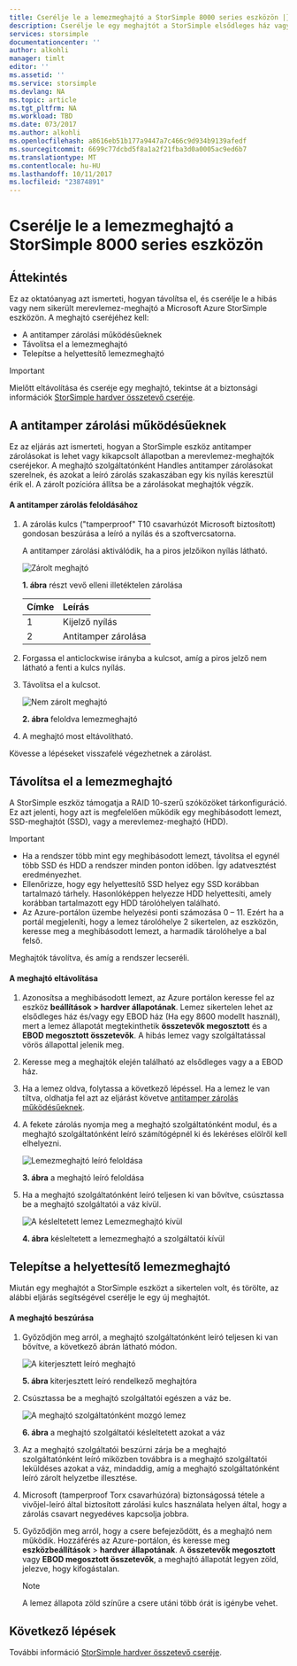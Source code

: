 ```yaml
---
title: Cserélje le a lemezmeghajtó a StorSimple 8000 series eszközön |} Microsoft Docs
description: Cserélje le egy meghajtót a StorSimple elsődleges ház vagy egy EBOD ház ismerteti.
services: storsimple
documentationcenter: ''
author: alkohli
manager: timlt
editor: ''
ms.assetid: ''
ms.service: storsimple
ms.devlang: NA
ms.topic: article
ms.tgt_pltfrm: NA
ms.workload: TBD
ms.date: 073/2017
ms.author: alkohli
ms.openlocfilehash: a8616eb51b177a9447a7c466c9d934b9139afedf
ms.sourcegitcommit: 6699c77dcbd5f8a1a2f21fba3d0a0005ac9ed6b7
ms.translationtype: MT
ms.contentlocale: hu-HU
ms.lasthandoff: 10/11/2017
ms.locfileid: "23874891"
---
```

# <a name="replace-a-disk-drive-on-your-storsimple-8000-series-device"></a>Cserélje le a lemezmeghajtó a StorSimple 8000 series eszközön

## <a name="overview"></a>Áttekintés
Ez az oktatóanyag azt ismerteti, hogyan távolítsa el, és cserélje le a hibás vagy nem sikerült merevlemez-meghajtó a Microsoft Azure StorSimple eszközön. A meghajtó cseréjéhez kell:

* A antitamper zárolási működésűeknek
* Távolítsa el a lemezmeghajtó
* Telepítse a helyettesítő lemezmeghajtó

> [!IMPORTANT]
> Mielőtt eltávolítása és cseréje egy meghajtó, tekintse át a biztonsági információk [StorSimple hardver összetevő cseréje](storsimple-8000-hardware-component-replacement.md).
 

## <a name="disengage-the-antitamper-lock"></a>A antitamper zárolási működésűeknek
Ez az eljárás azt ismerteti, hogyan a StorSimple eszköz antitamper zárolásokat is lehet vagy kikapcsolt állapotban a merevlemez-meghajtók cseréjekor. A meghajtó szolgáltatónként Handles antitamper zárolásokat szerelnek, és azokat a leíró zárolás szakaszában egy kis nyílás keresztül érik el. A zárolt pozícióra állítsa be a zárolásokat meghajtók végzik.

#### <a name="to-unlock-the-antitamper-lock"></a>A antitamper zárolás feloldásához
1. A zárolás kulcs ("tamperproof" T10 csavarhúzót Microsoft biztosított) gondosan beszúrása a leíró a nyílás és a szoftvercsatorna. 
   
   A antitamper zárolási aktiválódik, ha a piros jelzőikon nyílás látható.
  
    ![Zárolt meghajtó](./media/storsimple-disk-drive-replacement/IC741056.png)
   
    **1. ábra** részt vevő elleni illetéktelen zárolása
   
   | Címke | Leírás |
   |:--- |:--- |
   | 1 |Kijelző nyílás |
   | 2 |Antitamper zárolása |
2. Forgassa el anticlockwise irányba a kulcsot, amíg a piros jelző nem látható a fenti a kulcs nyílás.
3. Távolítsa el a kulcsot.
   
    ![Nem zárolt meghajtó](./media/storsimple-disk-drive-replacement/IC741057.png)
   
    **2. ábra** feloldva lemezmeghajtó
4. A meghajtó most eltávolítható.

Kövesse a lépéseket visszafelé végezhetnek a zárolást.

## <a name="remove-the-disk-drive"></a>Távolítsa el a lemezmeghajtó
A StorSimple eszköz támogatja a RAID 10-szerű szóközöket tárkonfiguráció. Ez azt jelenti, hogy azt is megfelelően működik egy meghibásodott lemezt, SSD-meghajtót (SSD), vagy a merevlemez-meghajtó (HDD).

> [!IMPORTANT]
> * Ha a rendszer több mint egy meghibásodott lemezt, távolítsa el egynél több SSD és HDD a rendszer minden ponton időben. Így adatvesztést eredményezhet.
> * Ellenőrizze, hogy egy helyettesítő SSD helyez egy SSD korábban tartalmazó tárhely. Hasonlóképpen helyezze HDD helyettesíti, amely korábban tartalmazott egy HDD tárolóhelyen található.
> * Az Azure-portálon üzembe helyezési ponti számozása 0 – 11. Ezért ha a portál megjeleníti, hogy a lemez tárolóhelye 2 sikertelen, az eszközön, keresse meg a meghibásodott lemezt, a harmadik tárolóhelye a bal felső.
> 
> 

Meghajtók távolítva, és amíg a rendszer lecseréli.

#### <a name="to-remove-a-drive"></a>A meghajtó eltávolítása
1. Azonosítsa a meghibásodott lemezt, az Azure portálon keresse fel az eszköz **beállítások > hardver állapotának**. Lemez sikertelen lehet az elsődleges ház és/vagy egy EBOD ház (Ha egy 8600 modellt használ), mert a lemez állapotát megtekinthetik **összetevők megosztott** és a **EBOD megosztott összetevők**. A hibás lemez vagy szolgáltatással vörös állapottal jelenik meg.
2. Keresse meg a meghajtók elején található az elsődleges vagy a a EBOD ház. 
3. Ha a lemez oldva, folytassa a következő lépéssel. Ha a lemez le van tiltva, oldhatja fel azt az eljárást követve [antitamper zárolás működésűeknek](#disengage-the-antitamper-lock).
4. A fekete zárolás nyomja meg a meghajtó szolgáltatónként modul, és a meghajtó szolgáltatónként leíró számítógépnél ki és lekéréses elölről kell elhelyezni.
   
    ![Lemezmeghajtó leíró feloldása](./media/storsimple-disk-drive-replacement/IC741051.png)
   
    **3. ábra** a meghajtó leíró feloldása
5. Ha a meghajtó szolgáltatónként leíró teljesen ki van bővítve, csúsztassa be a meghajtó szolgáltatói a váz kívül. 
   
    ![A késleltetett lemez Lemezmeghajtó kívül](./media/storsimple-disk-drive-replacement/IC741052.png)
   
    **4. ábra** késleltetett a lemezmeghajtó a szolgáltatói kívül

## <a name="install-the-replacement-disk-drive"></a>Telepítse a helyettesítő lemezmeghajtó
Miután egy meghajtót a StorSimple eszközt a sikertelen volt, és törölte, az alábbi eljárás segítségével cserélje le egy új meghajtót.

#### <a name="to-insert-a-drive"></a>A meghajtó beszúrása
1. Győződjön meg arról, a meghajtó szolgáltatónként leíró teljesen ki van bővítve, a következő ábrán látható módon.
   
    ![A kiterjesztett leíró meghajtó](./media/storsimple-disk-drive-replacement/IC741044.png)
   
    **5. ábra** kiterjesztett leíró rendelkező meghajtóra
2. Csúsztassa be a meghajtó szolgáltatói egészen a váz be.
   
    ![A meghajtó szolgáltatónként mozgó lemez](./media/storsimple-disk-drive-replacement/IC741045.png)
   
    **6. ábra** a meghajtó szolgáltatói késleltetett azokat a váz
3. Az a meghajtó szolgáltatói beszúrni zárja be a meghajtó szolgáltatónként leíró miközben továbbra is a meghajtó szolgáltatói leküldéses azokat a váz, mindaddig, amíg a meghajtó szolgáltatónként leíró zárolt helyzetbe illesztése.
4. Microsoft (tamperproof Torx csavarhúzóra) biztonságossá tétele a vivőjel-leíró által biztosított zárolási kulcs használata helyen által, hogy a zárolás csavart negyedéves kapcsolja jobbra.
5. Győződjön meg arról, hogy a csere befejeződött, és a meghajtó nem működik. Hozzáférés az Azure-portálon, és keresse meg **eszközbeállítások** > **hardver állapotának**. A **összetevők megosztott** vagy **EBOD megosztott összetevők**, a meghajtó állapotát legyen zöld, jelezve, hogy kifogástalan.

   
   > [!NOTE]
   > A lemez állapota zöld színűre a csere utáni több órát is igénybe vehet.
  
## <a name="next-steps"></a>Következő lépések
További információ [StorSimple hardver összetevő cseréje](storsimple-8000-hardware-component-replacement.md).

